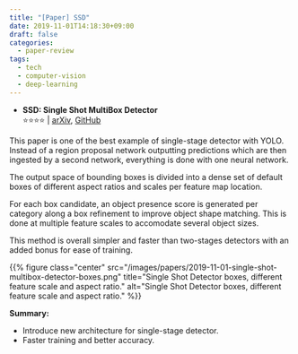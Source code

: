 ```yaml
---
title: "[Paper] SSD"
date: 2019-11-01T14:18:30+09:00
draft: false
categories:
  - paper-review
tags:
  - tech
  - computer-vision
  - deep-learning
---
```


- **SSD: Single Shot MultiBox Detector**<br/>
⭐️⭐️⭐️⭐️ | [arXiv](https://arxiv.org/abs/1512.02325), [GitHub](https://github.com/balancap/SSD-Tensorflow)

This paper is one of the best example of single-stage detector with YOLO. Instead of a region proposal network outputting predictions which are then ingested by a second network, everything is done with one neural network.

The output space of bounding boxes is divided into a dense set of default boxes of different aspect ratios and scales per feature map location.

For each box candidate, an object presence score is generated per category along a box refinement to improve object shape matching. This is done at multiple feature scales to accomodate several object sizes.

This method is overall simpler and faster than two-stages detectors with an added bonus for ease of training.

{{% figure class="center" src="/images/papers/2019-11-01-single-shot-multibox-detector-boxes.png" title="Single Shot Detector boxes, different feature scale and aspect ratio." alt="Single Shot Detector boxes, different feature scale and aspect ratio." %}}

**Summary:**

- Introduce new architecture for single-stage detector.
- Faster training and better accuracy.
